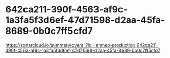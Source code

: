 # 642ca211-390f-4563-af9c-1a3fa5f3d6ef-47d71598-d2aa-45fa-8689-0b0c7ff5cfd7
https://sonarcloud.io/summary/overall?id=iamneo-production_642ca211-390f-4563-af9c-1a3fa5f3d6ef-47d71598-d2aa-45fa-8689-0b0c7ff5cfd7
